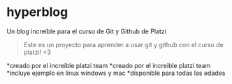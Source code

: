 # hyperblog
Un blog increíble para el curso de Git y Github de Platzi

> Este es un proyecto para aprender a usar git y github con el curso de platzi! <3

*creado por el increible platzi team
*creado por el increible platzi team
*incluye ejemplo en linux windows y mac
*disponible para todas las edades
